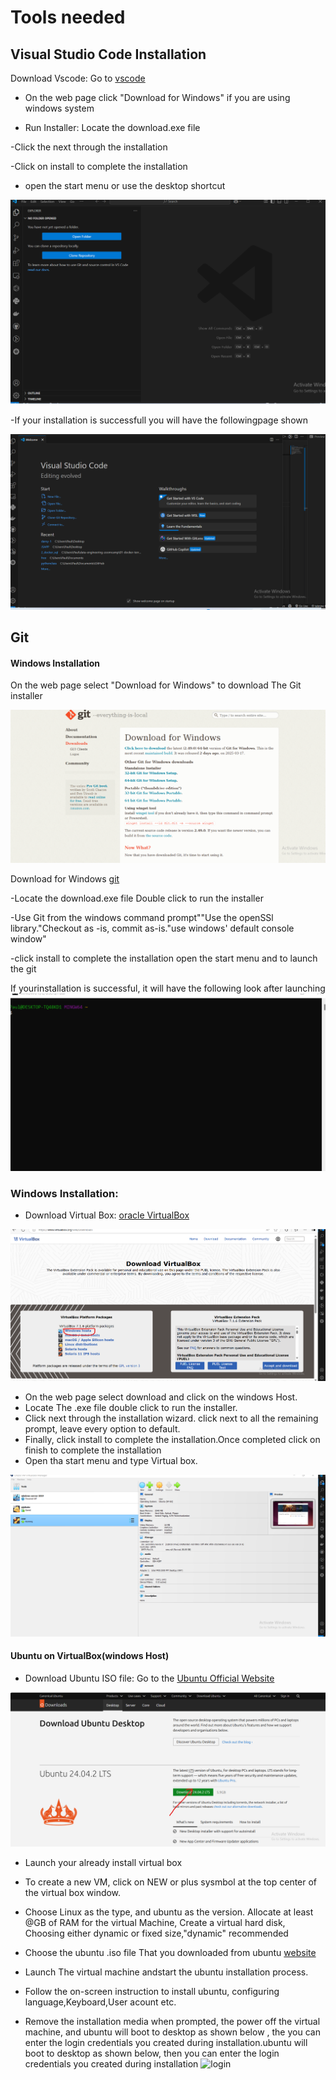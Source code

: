 # Tools needed


## Visual Studio Code Installation

Download Vscode: Go to [vscode](https://code.visualstudio.com/)

- On the web page click "Download for Windows" if you are using windows system

- Run Installer: Locate the download.exe file

-Click the next through the installation

-Click on install to complete the installation

- open the start menu or use the desktop shortcut 

![Installer](vscode.png)

-If your installation is successfull you will have the followingpage shown

![new](succ.png)

## Git 

#### Windows Installation

On the web page select "Download for Windows" to download The Git installer

![git](git.png)

Download for Windows [git](https://git-scm.com/downloads/win)

-Locate the download.exe file Double click to run the installer

-Use Git from the windows command prompt""Use the openSSl library."Checkout as -is, commit as-is."use windows' default console window"

-click install to complete the installation open the start menu and to launch the git

If yourinstallation is successful, it will have the following look after launching
![success](git_w.png)

### Windows Installation:

* Download Virtual Box: [oracle VirtualBox](https://www.virtualbox.org/)

![machine](Virt.png)

* On the web page select download and click on the windows Host.
* Locate The .exe file double click to run the installer.
* Click next through the installation wizard. click next to all the remaining prompt, leave every option to default.
* Finally, click install to complete the installation.Once completed click on finish to complete the installation
* Open tha start menu and type Virtual box.

![complete installation](virtt.png)


#### Ubuntu on VirtualBox(windows Host)

* Download Ubuntu ISO file: Go to the [Ubuntu Official Website](https://ubuntu.com/download/desktop)

![newm](newm.png)

* Launch your already install virtual box

* To create a new VM, click on NEW or plus sysmbol at the top center of the virtual box window.

* Choose Linux as the type, and ubuntu as the version. Allocate at least @GB of RAM for the virtual Machine, Create a virtual hard disk, Choosing either dynamic or fixed size,"dynamic" recommended

* Choose the ubuntu .iso file That you downloaded from ubuntu [website](https://ubuntu.com/download/desktop)

* Launch The virtual machine andstart the ubuntu installation process.

* Follow the on-screen instruction to install ubuntu, configuring language,Keyboard,User acount etc.

* Remove the installation media when prompted, the power off the virtual machine, and ubuntu will boot to desktop as shown below , the you can enter the login credentials you created during installation.ubuntu will boot to desktop as shown below, then you can enter the login credentials you created during installation
![login](https://i0.wp.com/www.omgubuntu.co.uk/wp-content/uploads/2022/01/ubuntu-login-screen.png?ssl=1)











